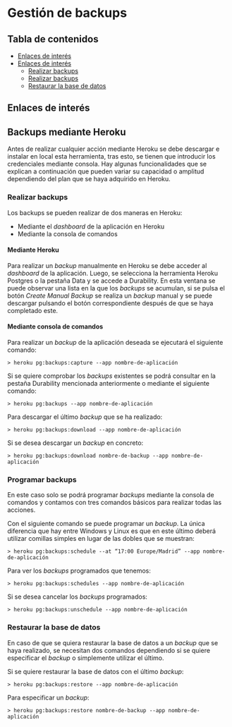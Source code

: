 # Gestión de backups
## Tabla de contenidos
- [Enlaces de interés](#enlaces-de-interés)
- [Enlaces de interés](#backups-mediante-heroku)
  * [Realizar backups](#realizar-backups)
  * [Realizar backups](#programar-backups)
  * [Restaurar la base de datos](#Restaurar-la-base-de-datos)
## Enlaces de interés
## Backups mediante Heroku
Antes de realizar cualquier acción mediante Heroku se debe descargar e instalar en local esta herramienta, tras esto, se tienen que introducir los credenciales mediante consola. Hay algunas funcionalidades que se explican a continuación que pueden variar su capacidad o amplitud dependiendo del plan que se haya adquirido en Heroku. 

### Realizar backups
Los backups se pueden realizar de dos maneras en Heroku:
 * Mediante el *dashboard* de la aplicación en Heroku
 * Mediante la consola de comandos
 
#### Mediante Heroku
Para realizar un *backup* manualmente en Heroku se debe acceder al *dashboard* de la aplicación. Luego, se selecciona la herramienta Heroku Postgres o la pestaña Data y se accede a Durability. En esta ventana se puede observar una lista en la que los *backups* se acumulan, si se pulsa el botón *Create Manual Backup* se realiza un *backup* manual y se puede descargar pulsando el botón correspondiente después de que se haya completado este.

#### Mediante consola de comandos
Para realizar un *backup* de la aplicación deseada se ejecutará el siguiente comando:
```
> heroku pg:backups:capture --app nombre-de-aplicación
```

Si se quiere comprobar los *backups* existentes se podrá consultar en la pestaña Durability mencionada anteriormente o mediante el siguiente comando:
```
> heroku pg:backups --app nombre-de-aplicación
```

Para descargar el último *backup* que se ha realizado:
```
> heroku pg:backups:download --app nombre-de-aplicación
```

Si se desea descargar un *backup* en concreto:
```
> heroku pg:backups:download nombre-de-backup --app nombre-de-aplicación
```

### Programar backups
En este caso solo se podrá programar *backups* mediante la consola de comandos y contamos con tres comandos básicos para realizar todas las acciones.

Con el siguiente comando se puede programar un *backup*. La única diferencia que hay entre Windows y Linux es que en este último deberá utilizar comillas simples en lugar de las dobles que se muestran:
```
> heroku pg:backups:schedule --at “17:00 Europe/Madrid” --app nombre-de-aplicación
```

Para ver los *backups* programados que tenemos:
```
> heroku pg:backups:schedules --app nombre-de-aplicación
```

Si se desea cancelar los *backups* programados:
```
> heroku pg:backups:unschedule --app nombre-de-aplicación
```

### Restaurar la base de datos
En caso de que se quiera restaurar la base de datos a un *backup* que se haya realizado, se necesitan dos comandos dependiendo si se quiere especificar el *backup* o simplemente utilizar el último.

Si se quiere restaurar la base de datos con el último *backup*:
```
> heroku pg:backups:restore --app nombre-de-aplicación
```

Para especificar un *backup*:
```
> heroku pg:backups:restore nombre-de-backup --app nombre-de-aplicación
```
